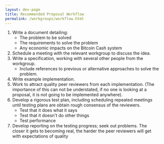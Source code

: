 ```yaml
---
layout: dev-page
title: Recommended Proposal Workflow
permalink: /workgroups/workflow.html
---
```


1. Write a document detailing:
    - The problem to be solved
    - The requirements to solve the problem
    - Any economic impacts on the Bitcoin Cash system
2. Schedule a meeting with the relevant workgroup to discuss the idea.
3. Write a specification, working with several other people from the workgroup.
    - Include references to previous or alternative approaches to solve the problem.
4. Write example implementation.
5. Work to attract quality peer reviewers from each implementation. (The importance of this can not be understated, if no one is looking at a proposal, it is not going to be implemented anywhere).
6. Develop a rigorous test plan, including scheduling repeated meetings until testing plans are obtain rough consensus of the reviewers.
    - Test that it does what it says
    - Test that it doesn't do other things
    - Test performance
7. Develop reporting on the testing progress; seek out problems. The closer it gets to becoming real, the harder the peer reviewers will get with expectations of quality
